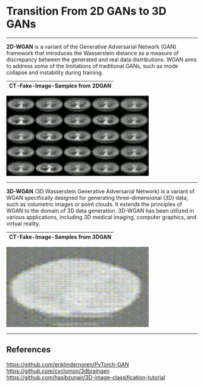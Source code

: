 # Transition From 2D GANs to 3D GANs

---------
**2D-WGAN** is a variant of the Generative Adversarial Network (GAN) framework that introduces the Wasserstein distance as a measure of discrepancy 
between the generated and real data distributions. WGAN aims to address some of the limitations of traditional GANs, such as mode collapse 
and instability during training.

| CT-Fake-Image-Samples from 2DGAN |
| ------|
 <img src="https://github.com/Harry-KIT/2d_to_3d/blob/main/assets/video_2d.gif?raw=true" width="375" height="211">
 
---------
**3D-WGAN** (3D Wasserstein Generative Adversarial Network) is a variant of WGAN specifically designed for generating three-dimensional (3D) data, 
such as volumetric images or point clouds. It extends the principles of WGAN to the domain of 3D data generation. 3D-WGAN has been utilized 
in various applications, including 3D medical imaging, computer graphics, and virtual reality.

| CT-Fake-Image-Samples from 3DGAN |
| ------|
 <img src="https://github.com/Harry-KIT/2d_to_3d/blob/main/assets/video_3d.gif?raw=true" width="375" height="211">

---------

**References**
---------
https://github.com/eriklindernoren/PyTorch-GAN
https://github.com/cyclomon/3dbraingen
https://github.com/hasibzunair/3D-image-classification-tutorial
